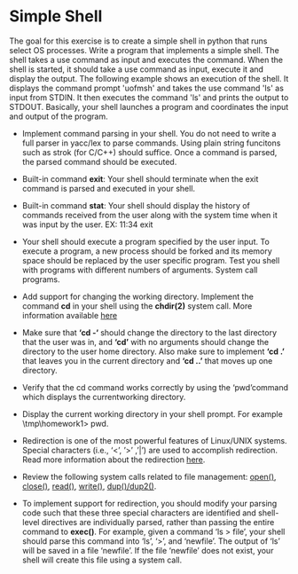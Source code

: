 # Simple Shell

The goal for this exercise is to create a simple shell in python that runs select OS processes.
Write a program that implements a simple shell. The shell takes a use command as input and executes the command. When the shell is started, it should take a use command as input, execute it and display the output. The following example shows an execution of the shell. It displays the command prompt 'uofmsh' and takes the use command 'ls' as input from STDIN. It then executes the command 'ls' and prints the output to STDOUT. Basically, your shell launches a program and coordinates the input and output of the program.

* Implement command parsing in your shell. You do not need to write a full parser in yacc/lex to parse commands. Using plain string funcitons such as strok (for C/C++) should suffice. Once a command is parsed, the parsed command should be executed.
* Built-in command **exit**: Your shell should terminate when the exit command is parsed and executed in your shell.
* Built-in command **stat**: Your shell should display the history of commands received from the user along with the system time when it was input by the user. EX: 11:34 exit
* Your shell should execute a program specified by the user input. To execute a program, a new process should be forked and its memory space should be replaced by the user specific program. Test you shell with programs with different numbers of arguments. System call programs.
* Add support for changing the working directory. Implement the command **cd** in your shell using the **chdir(2)** system call. More information available [here](http://man7.org/linux/man-pages/man2/chdir.2.html)
* Make sure that **‘cd -‘** should change the directory to the last directory that the user was in, and **‘cd’** with no arguments should change the directory to the user home directory. Also make sure to implement **‘cd .’** that leaves you in the current directory and **‘cd ..’** that moves up one directory.
* Verify that the cd command works correctly by using the ‘pwd’command which displays the currentworking directory.
* Display the current working directory in your shell prompt. For example \tmp\homework1> pwd.

* Redirection is one of the most powerful features of Linux/UNIX systems. Special characters (i.e., ‘<’, ’>’ ,’|’) are used to accomplish redirection. Read more information about the redirection [here](https://www.digitalocean.com/community/tutorials/an-introduction-to-linux-i-o-redirection).
* Review the following system calls related to file management: [open()](http://man7.org/linux/man-pages/man2/open.2.html), [close()](http://man7.org/linux/man-pages/man2/close.2.html), [read()](http://man7.org/linux/man-pages/man2/read.2.html), [write()](http://man7.org/linux/man-pages/man2/write.2.html), [dup()/dup2()](http://man7.org/linux/man-pages/man2/dup.2.html).
* To implement support for redirection, you should modify your parsing code such that these three special characters are identified and shell-level directives are individually parsed, rather than passing the entire command to **exec()**. For example, given a command ‘ls > file’, your shell 
should parse this command into ‘ls’, ‘>’, and ‘newfile’. The output of ‘ls’ will be saved in a file ‘newfile’. If the file ‘newfile’ does not exist, your shell will create this file using a system call.
